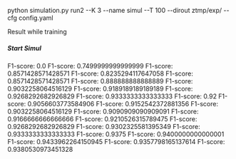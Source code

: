 python simulation.py  run2  --K 3 --name simul   --T 100     --dirout ztmp/exp/  --cfg config.yaml 

Result while training
##### Start Simul  
F1-score: 0.0
F1-score: 0.7499999999999999
F1-score: 0.8571428571428571
F1-score: 0.8235294117647058
F1-score: 0.8571428571428571
F1-score: 0.888888888888889
F1-score: 0.9032258064516129
F1-score: 0.9189189189189189
F1-score: 0.9268292682926829
F1-score: 0.9333333333333333
F1-score: 0.92
F1-score: 0.9056603773584906
F1-score: 0.9152542372881356
F1-score: 0.9032258064516129
F1-score: 0.9090909090909091
F1-score: 0.9166666666666666
F1-score: 0.9210526315789475
F1-score: 0.9268292682926829
F1-score: 0.9302325581395349
F1-score: 0.9333333333333333
F1-score: 0.9375
F1-score: 0.9400000000000001
F1-score: 0.9433962264150945
F1-score: 0.9357798165137614
F1-score: 0.9380530973451328

